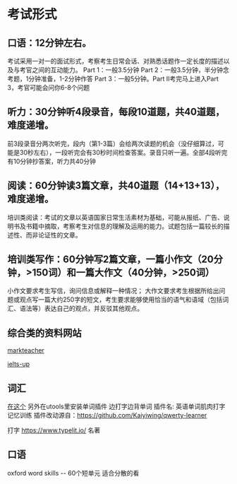 # 考试形式
## 口语：12分钟左右。
考试采用一对一的面试形式，考察考生日常会话、对熟悉话题作一定长度的描述以及与考官之间的互动能力。
Part 1：一般3.5分钟
Part 2：一般3.5分钟，半分钟念考题，1分钟准备，1-2分钟作答
Part 3：一般5分钟。Part II考完马上进入Part 3，考官可能会问你6-8个问题
## 听力：30分钟听4段录音，每段10道题，共40道题，难度递增。
前3段录音分两次听完，段内（第1-3篇）会给两次读题的机会（没仔细算过，可能是30秒左右），一段听完会有30秒时间检查答案。录音只听一遍。全部4段听完有10分钟抄答案，听力共40分钟
## 阅读：60分钟读3篇文章，共40道题（14+13+13），难度递增。
培训类阅读：考试的文章以英语国家日常生活素材为基础，可能从报纸、广告、说明书及书籍中摘取，考察考生对信息的理解及运用的能力。试题包括一篇较长的描述性、而非论证性的文章。
## 培训类写作：60分钟写2篇文章，一篇小作文（20分钟，>150词）和一篇大作文（40分钟，>250词）
小作文要求考生写信，询问信息或解释一种情况；
大作文要求考生根据所给出问题或观点写一篇大约250字的短文，考生要求能够使用恰当的语气和语域（包括词汇、语法等）表达自己的观点，并反驳其他观点。

## 综合类的资料网站
[markteacher](https://markteacher.com/)

[ielts-up](https://ielts-up.com/reading/ielts-reading-test.html)


## 词汇 
[在这个](./word.md)
另外在utools里安装单词插件 边打字边背单词 
插件名: 英语单词肌肉打字记忆训练 
插件改动源自：https://github.com/Kaiyiwing/qwerty-learner

打字
https://www.typelit.io/
名著

## 口语
oxford word skills -- 60个短单元 适合分散的看